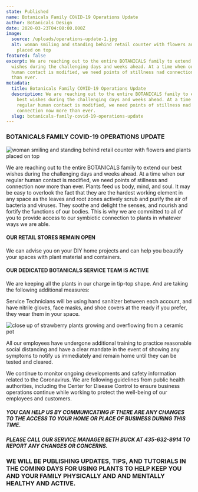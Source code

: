 ```yaml
---
state: Published
name: Botanicals Family COVID-19 Operations Update
author: Botanicals Design
date: 2020-03-23T04:00:00.000Z
image:
  source: /uploads/operations-update-1.jpg
  alt: woman smiling and standing behind retail counter with flowers and plants
    placed on top
featured: false
excerpt: We are reaching out to the entire BOTANICALS family to extend our best
  wishes during the challenging days and weeks ahead. At a time when our regular
  human contact is modified, we need points of stillness nad connection now more
  than ever.
metadata:
  title: Botanicals Family COVID-19 Operations Update
  description: We are reaching out to the entire BOTANICALS family to extend our
    best wishes during the challenging days and weeks ahead. At a time when our
    regular human contact is modified, we need points of stillness nad
    connection now more than ever.
  slug: botanicals-family-covid-19-operations-update
---
```

### BOTANICALS FAMILY COVID-19 OPERATIONS UPDATE

![woman smiling and standing behind retail counter with flowers and plants placed on top](/posts/2020/operations-update-1.jpg)

We are reaching out to the entire BOTANICALS family to extend our best wishes during the challenging days and weeks ahead. At a time when our regular human contact is modified, we need points of stillness and connection now more than ever. Plants feed us body, mind, and soul. It may be easy to overlook the fact that they are the hardest working element in any space as the leaves and root zones actively scrub and purify the air of bacteria and viruses. They soothe and delight the senses, and nourish and fortify the functions of our bodies. This is why we are committed to all of you to provide access to our symbiotic connection to plants in whatever ways we are able.

#### OUR RETAIL STORES REMAIN OPEN

We can advise you on your DIY home projects and can help you beautify your spaces with plant material and containers.

#### OUR DEDICATED BOTANICALS SERVICE TEAM IS ACTIVE

We are keeping all the plants in our charge in tip-top shape. And are taking the following additional measures:

Service Technicians will be using hand sanitizer between each account, and have nitrile gloves, face masks, and shoe covers at the ready if you prefer, they wear them in your space.

![close up of strawberry plants growing and overflowing from a ceramic pot](/posts/2020/operations-update-3.jpg)

All our employees have undergone additional training to practice reasonable social distancing and have a clear mandate in the event of showing any symptoms to notify us immediately and remain home until they can be tested and cleared.

We continue to monitor ongoing developments and safety information related to the Coronavirus. We are following guidelines from public health authorities, including the Center for Disease Control to ensure business operations continue while working to protect the well-being of our employees and customers.

##### YOU CAN HELP US BY COMMUNICATING IF THERE ARE ANY CHANGES TO THE ACCESS TO YOUR HOME OR PLACE OF BUSINESS DURING THIS TIME.

##### PLEASE CALL OUR SERVICE MANAGER BETH BUCK AT 435-632-8914 TO REPORT ANY CHANGES OR CONCERNS.

### WE WILL BE PUBLISHING UPDATES, TIPS, AND TUTORIALS IN THE COMING DAYS FOR USING PLANTS TO HELP KEEP YOU AND YOUR FAMILY PHYSICALLY AND AND MENTALLY HEALTHY AND ACTIVE.